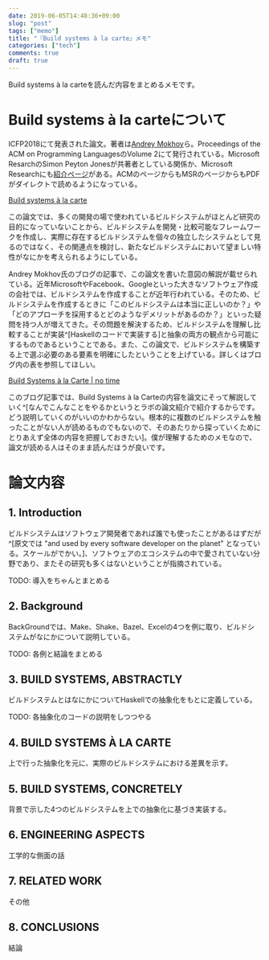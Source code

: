 ```yaml
---
date: 2019-06-05T14:48:36+09:00
slug: "post"
tags: ["memo"]
title: "『Build systems à la carte』メモ"
categories: ["tech"]
comments: true
draft: true
---
```


<script async src="//cdn.embedly.com/widgets/platform.js"></script>

Build systems à la carteを読んだ内容をまとめるメモです。

# Build systems à la carteについて

ICFP2018にて発表された論文。著者は[Andrey Mokhov](https://dl.acm.org/author_page.cfm?id=81367593993&coll=DL&dl=ACM&trk=0)ら。Proceedings of the ACM on Programming LanguagesのVolume 2にて発行されている。Microsoft ResarchのSimon Peyton Jonesが共著者としている関係か、Microsoft Researchにも[紹介ページ](https://www.microsoft.com/en-us/research/publication/build-systems-la-carte/)がある。ACMのページからもMSRのページからもPDFがダイレクトで読めるようになっている。

<a href="https://dl.acm.org/citation.cfm?id=3236774" class="embedly-card">Build systems à la carte</a>

この論文では、多くの開発の場で使われているビルドシステムがほとんど研究の目的になっていないことから、ビルドシステムを開発・比較可能なフレームワークを作成し、実際に存在するビルドシステムを個々の独立したシステムとして見るのではなく、その関連点を検討し、新たなビルドシステムにおいて望ましい特性がなにかを考えられるようにしている。

Andrey Mokhov氏のブログの記事で、この論文を書いた意図の解説が載せられている。近年MicrosoftやFacebook、Googleといった大きなソフトウェア作成の会社では、ビルドシステムを作成することが近年行われている。そのため、ビルドシステムを作成するときに「このビルドシステムは本当に正しいのか？」や「どのアプローチを採用するとどのようなデメリットがあるのか？」といった疑問を持つ人が増えてきた。その問題を解決するため、ビルドシステムを理解し比較することが実装^[Haskellのコードで実装する]と抽象の両方の観点から可能にするものであるということである。また、この論文で、ビルドシステムを構築する上で選ぶ必要のある要素を明確にしたということを上げている。詳しくはブログ内の表を参照してほしい。

<a href="https://blogs.ncl.ac.uk/andreymokhov/build-systems-a-la-carte/" class="embedly-card">Build Systems à la Carte | no time</a>

このブログ記事では、Build Systems à la Carteの内容を論文にそって解説していく^[なんでこんなことをやるかというとラボの論文紹介で紹介するからです。どう説明していくのがいいのかわからない。根本的に複数のビルドシステムを触ったことがない人が読めるものでもないので、そのあたりから探っていくためにとりあえず全体の内容を把握しておきたい]。僕が理解するためのメモなので、論文が読める人はそのまま読んだほうが良いです。

# 論文内容

## 1. Introduction

ビルドシステムはソフトウェア開発者であれば誰でも使ったことがあるはずだが^[原文では "and used by every software developer on the planet" となっている。スケールがでかい。]、ソフトウェアのエコシステムの中で愛されていない分野であり、またその研究も多くはないということが指摘されている。

TODO: 導入をちゃんとまとめる

## 2. Background

BackGroundでは、Make、Shake、Bazel、Excelの4つを例に取り、ビルドシステムがなにかについて説明している。

TODO: 各例と結論をまとめる

## 3. BUILD SYSTEMS, ABSTRACTLY

ビルドシステムとはなにかについてHaskellでの抽象化をもとに定義している。

TODO: 各抽象化のコードの説明をしつつやる

## 4. BUILD SYSTEMS À LA CARTE

上で行った抽象化を元に、実際のビルドシステムにおける差異を示す。

## 5. BUILD SYSTEMS, CONCRETELY

背景で示した4つのビルドシステムを上での抽象化に基づき実装する。

## 6. ENGINEERING ASPECTS

工学的な側面の話

## 7. RELATED WORK

その他

## 8. CONCLUSIONS

結論

